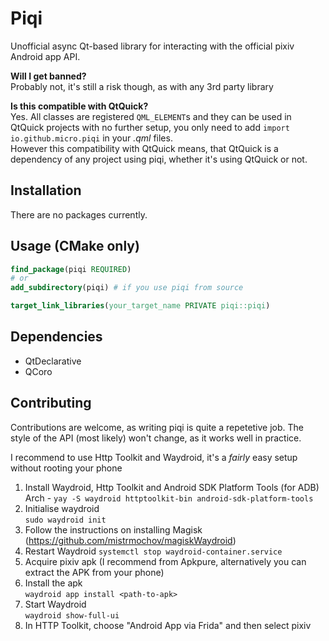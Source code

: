 # Piqi

Unofficial async Qt-based library for interacting with the official pixiv Android app API.

**Will I get banned?**\
Probably not, it's still a risk though, as with any 3rd party library

**Is this compatible with QtQuick?**\
Yes. All classes are registered `QML_ELEMENT`s and they can be used in QtQuick projects with no further setup, you only need to add `import io.github.micro.piqi` in your *.qml* files.\
However this compatibility with QtQuick means, that QtQuick is a dependency of any project using piqi, whether it's using QtQuick or not.

## Installation

There are no packages currently.

## Usage (CMake only)

```cmake
find_package(piqi REQUIRED)
# or
add_subdirectory(piqi) # if you use piqi from source

target_link_libraries(your_target_name PRIVATE piqi::piqi)
```

## Dependencies
- QtDeclarative
- QCoro

## Contributing

Contributions are welcome, as writing piqi is quite a repetetive job. The style of the API (most likely) won't change, as it works well in practice.

I recommend to use Http Toolkit and Waydroid, it's a *fairly* easy setup without rooting your phone

1. Install Waydroid, Http Toolkit and Android SDK Platform Tools (for ADB)\
   Arch - `yay -S waydroid httptoolkit-bin android-sdk-platform-tools`
2. Initialise waydroid\
   `sudo waydroid init`
3. Follow the instructions on installing Magisk\
   (https://github.com/mistrmochov/magiskWaydroid)
4. Restart Waydroid
   `systemctl stop waydroid-container.service`
5. Acquire pixiv apk (I recommend from Apkpure, alternatively you can extract the APK from your phone)
6. Install the apk\
   `waydroid app install <path-to-apk>`
7. Start Waydroid\
   `waydroid show-full-ui`
8. In HTTP Toolkit, choose "Android App via Frida" and then select pixiv
